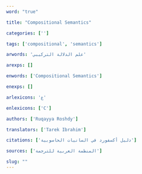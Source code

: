 ```yaml
---
word: "true"

title: "Compositional Semantics"

categories: ['']

tags: ['compositional', 'semantics']

arwords: 'علم الدلالة التركيبي'

arexps: []

enwords: ['Compositional Semantics']

enexps: []

arlexicons: 'ع'

enlexicons: ['C']

authors: ['Ruqayya Roshdy']

translators: ['Tarek Ibrahim']

citations: ['دليل أكسفورد في السانيات الحاسوبية']

sources: ['المنظمة العربية للترجمة']

slug: ""
---
```

